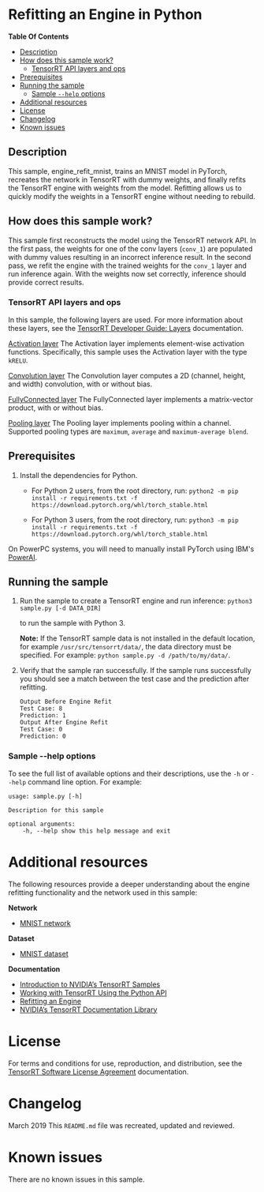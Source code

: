 # Refitting an Engine in Python

**Table Of Contents**
- [Description](#description)
- [How does this sample work?](#how-does-this-sample-work)
	* [TensorRT API layers and ops](#tensorrt-api-layers-and-ops)
- [Prerequisites](#prerequisites)
- [Running the sample](#running-the-sample)
	* [Sample `--help` options](#sample---help-options)
- [Additional resources](#additional-resources)
- [License](#license)
- [Changelog](#changelog)
- [Known issues](#known-issues)

## Description

This sample, engine_refit_mnist, trains an MNIST model in PyTorch, recreates the network in TensorRT with dummy weights, and finally refits the TensorRT engine with weights from the model. Refitting allows us to quickly modify the weights in a TensorRT engine without needing to rebuild.

## How does this sample work?

This sample first reconstructs the model using the TensorRT network API. In the first pass, the weights for one of the conv layers (`conv_1`) are populated with dummy values resulting in an incorrect inference result. In the second pass, we refit the engine with the trained weights for the `conv_1` layer and run inference again. With the weights now set correctly, inference should provide correct results.

### TensorRT API layers and ops

In this sample, the following layers are used. For more information about these layers, see the [TensorRT Developer Guide: Layers](https://docs.nvidia.com/deeplearning/sdk/tensorrt-developer-guide/index.html#layers) documentation.

[Activation layer](https://docs.nvidia.com/deeplearning/sdk/tensorrt-developer-guide/index.html#activation-layer)
The Activation layer implements element-wise activation functions. Specifically, this sample uses the Activation layer with the type `kRELU`.

[Convolution layer](https://docs.nvidia.com/deeplearning/sdk/tensorrt-developer-guide/index.html#convolution-layer)
The Convolution layer computes a 2D (channel, height, and width) convolution, with or without bias.

[FullyConnected layer](https://docs.nvidia.com/deeplearning/sdk/tensorrt-developer-guide/index.html#fullyconnected-layer)
The FullyConnected layer implements a matrix-vector product, with or without bias.

[Pooling layer](https://docs.nvidia.com/deeplearning/sdk/tensorrt-developer-guide/index.html#pooling-layer)
The Pooling layer implements pooling within a channel. Supported pooling types are `maximum`, `average` and `maximum-average blend`.

## Prerequisites

1. Install the dependencies for Python.
	-   For Python 2 users, from the root directory, run:
		`python2 -m pip install -r requirements.txt -f https://download.pytorch.org/whl/torch_stable.html`

	-   For Python 3 users, from the root directory, run:
		`python3 -m pip install -r requirements.txt -f https://download.pytorch.org/whl/torch_stable.html`

On PowerPC systems, you will need to manually install PyTorch using IBM's [PowerAI](https://www.ibm.com/support/knowledgecenter/SS5SF7_1.6.0/navigation/pai_install.htm).

## Running the sample

1.  Run the sample to create a TensorRT engine and run inference:
	`python3 sample.py [-d DATA_DIR]`

	to run the sample with Python 3.

	**Note:** If the TensorRT sample data is not installed in the default location, for example `/usr/src/tensorrt/data/`, the data directory must be specified. For example:
	`python sample.py -d /path/to/my/data/`.

2.  Verify that the sample ran successfully. If the sample runs successfully you should see a match between the test case and the prediction after refitting.
	```
	Output Before Engine Refit
	Test Case: 8
	Prediction: 1
	Output After Engine Refit
	Test Case: 0
	Prediction: 0
	```

### Sample --help options

To see the full list of available options and their descriptions, use the `-h` or `--help` command line option. For example:
```
usage: sample.py [-h]

Description for this sample

optional arguments:
	-h, --help show this help message and exit
```

# Additional resources

The following resources provide a deeper understanding about the engine refitting functionality and the network used in this sample:

**Network**
- [MNIST network](http://yann.lecun.com/exdb/lenet/)

**Dataset**
- [MNIST dataset](http://yann.lecun.com/exdb/mnist/)

**Documentation**
- [Introduction to NVIDIA’s TensorRT Samples](https://docs.nvidia.com/deeplearning/sdk/tensorrt-sample-support-guide/index.html#samples)
- [Working with TensorRT Using the Python API](https://docs.nvidia.com/deeplearning/sdk/tensorrt-developer-guide/index.html#python_topics)
- [Refitting an Engine](http://sw-docs-dgx-station.nvidia.com/deeplearning/sdk/tensorrt-developer-guide/index.html#refitting-engine-c)
- [NVIDIA’s TensorRT Documentation Library](https://docs.nvidia.com/deeplearning/sdk/tensorrt-archived/index.html)

# License

For terms and conditions for use, reproduction, and distribution, see the [TensorRT Software License Agreement](https://docs.nvidia.com/deeplearning/sdk/tensorrt-sla/index.html) documentation.

# Changelog

March 2019
This `README.md` file was recreated, updated and reviewed.

# Known issues

There are no known issues in this sample.
